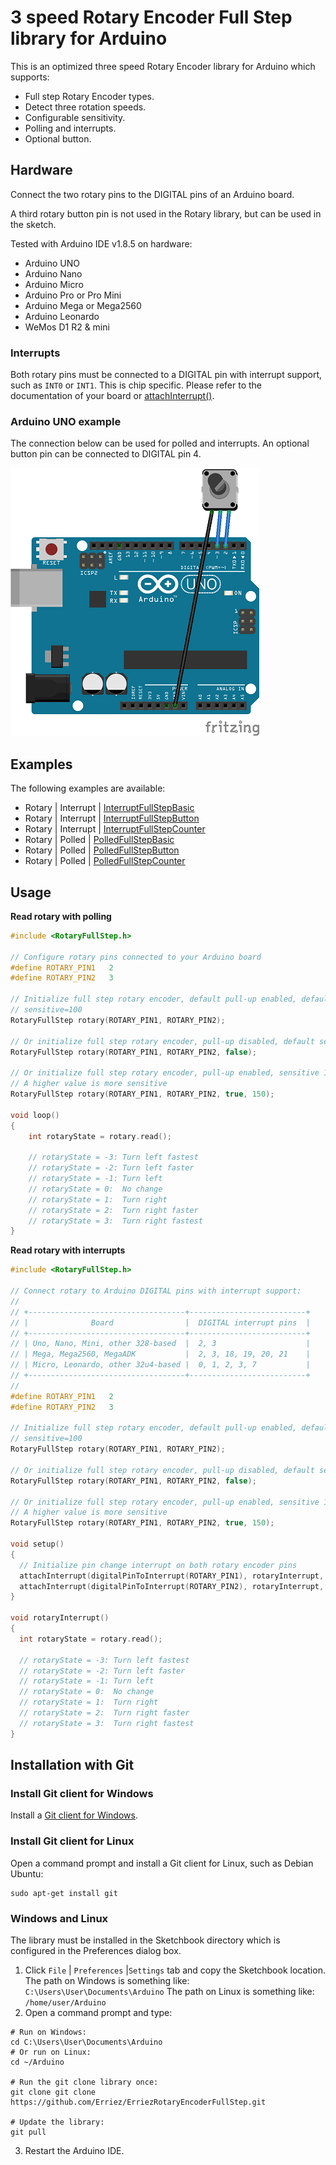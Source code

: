 # 3 speed Rotary Encoder Full Step library for Arduino

This is an optimized three speed Rotary Encoder library for Arduino which supports:

* Full step Rotary Encoder types.
* Detect three rotation speeds.
* Configurable sensitivity.
* Polling and interrupts.
* Optional button.

## Hardware
Connect the two rotary pins to the DIGITAL pins of an Arduino board.

A third rotary button pin is not used in the Rotary library, but can be used in the sketch.

Tested with Arduino IDE v1.8.5 on hardware:

* Arduino UNO
* Arduino Nano
* Arduino Micro
* Arduino Pro or Pro Mini
* Arduino Mega or Mega2560
* Arduino Leonardo
* WeMos D1 R2 & mini

### Interrupts

Both rotary pins must be connected to a DIGITAL pin with interrupt support, such as `INT0` or `INT1`. This is chip specific. Please refer to the documentation of your board or [attachInterrupt()](https://www.arduino.cc/reference/en/language/functions/external-interrupts/attachinterrupt/).

### Arduino UNO example

The connection below can be used for polled and interrupts. An optional button pin can be connected to DIGITAL pin 4.

![alt text](https://raw.githubusercontent.com/Erriez/ArduinoLibraryRotary/master/extras/FritzingRotary.png "3-pin Rotary Encoder Arduino connection")


## Examples
The following examples are available:
* Rotary | Interrupt | [InterruptFullStepBasic](https://github.com/Erriez/ArduinoLibraryRotary/blob/master/examples/Interrupt/InterruptFullStepBasic/InterruptFullStepBasic.ino)
* Rotary | Interrupt | [InterruptFullStepButton](https://github.com/Erriez/ArduinoLibraryRotary/blob/master/examples/Interrupt/InterruptFullStepButton/InterruptFullStepButton.ino)
* Rotary | Interrupt | [InterruptFullStepCounter](https://github.com/Erriez/ArduinoLibraryRotary/blob/master/examples/Interrupt/InterruptFullStepCounter/InterruptFullStepCounter.ino)
* Rotary | Polled | [PolledFullStepBasic](https://github.com/Erriez/ArduinoLibraryRotary/blob/master/examples/Polled/PolledFullStepBasic/PolledFullStepBasic.ino)
* Rotary | Polled | [PolledFullStepButton](https://github.com/Erriez/ArduinoLibraryRotary/blob/master/examples/Polled/PolledFullStepButton/PolledFullStepButton.ino)
* Rotary | Polled | [PolledFullStepCounter](https://github.com/Erriez/ArduinoLibraryRotary/blob/master/examples/Polled/PolledFullStepCounter/PolledFullStepCounter.ino)



## Usage

**Read rotary with polling**
```c++
#include <RotaryFullStep.h>
  
// Configure rotary pins connected to your Arduino board
#define ROTARY_PIN1   2
#define ROTARY_PIN2   3
  
// Initialize full step rotary encoder, default pull-up enabled, default 
// sensitive=100
RotaryFullStep rotary(ROTARY_PIN1, ROTARY_PIN2);

// Or initialize full step rotary encoder, pull-up disabled, default sensitive=100
RotaryFullStep rotary(ROTARY_PIN1, ROTARY_PIN2, false);

// Or initialize full step rotary encoder, pull-up enabled, sensitive 1..255
// A higher value is more sensitive
RotaryFullStep rotary(ROTARY_PIN1, ROTARY_PIN2, true, 150);

void loop()
{
    int rotaryState = rotary.read();
  
    // rotaryState = -3: Turn left fastest
    // rotaryState = -2: Turn left faster
    // rotaryState = -1: Turn left
    // rotaryState = 0:  No change
    // rotaryState = 1:  Turn right
    // rotaryState = 2:  Turn right faster
    // rotaryState = 3:  Turn right fastest
}
```

**Read rotary with interrupts**

```c++
#include <RotaryFullStep.h>

// Connect rotary to Arduino DIGITAL pins with interrupt support:
//
// +-----------------------------------+--------------------------+
// |              Board                |  DIGITAL interrupt pins  |
// +-----------------------------------+--------------------------+
// | Uno, Nano, Mini, other 328-based  |  2, 3                    |
// | Mega, Mega2560, MegaADK           |  2, 3, 18, 19, 20, 21    |
// | Micro, Leonardo, other 32u4-based |  0, 1, 2, 3, 7           |
// +-----------------------------------+--------------------------+
//
#define ROTARY_PIN1   2
#define ROTARY_PIN2   3

// Initialize full step rotary encoder, default pull-up enabled, default 
// sensitive=100
RotaryFullStep rotary(ROTARY_PIN1, ROTARY_PIN2);

// Or initialize full step rotary encoder, pull-up disabled, default sensitive=100
RotaryFullStep rotary(ROTARY_PIN1, ROTARY_PIN2, false);

// Or initialize full step rotary encoder, pull-up enabled, sensitive 1..255
// A higher value is more sensitive
RotaryFullStep rotary(ROTARY_PIN1, ROTARY_PIN2, true, 150);

void setup()
{
  // Initialize pin change interrupt on both rotary encoder pins
  attachInterrupt(digitalPinToInterrupt(ROTARY_PIN1), rotaryInterrupt, CHANGE);
  attachInterrupt(digitalPinToInterrupt(ROTARY_PIN2), rotaryInterrupt, CHANGE);
}

void rotaryInterrupt()
{
  int rotaryState = rotary.read();
  
  // rotaryState = -3: Turn left fastest
  // rotaryState = -2: Turn left faster
  // rotaryState = -1: Turn left
  // rotaryState = 0:  No change
  // rotaryState = 1:  Turn right
  // rotaryState = 2:  Turn right faster
  // rotaryState = 3:  Turn right fastest
}
```

## Installation with Git

### Install Git client for Windows

Install a [Git client for Windows](https://git-scm.com/download/win).

### Install Git client for Linux

Open a command prompt and install a Git client for Linux, such as Debian Ubuntu:

```shell
sudo apt-get install git
```

### Windows and Linux

The library must be installed in the Sketchbook directory which is configured in the Preferences dialog box.

1. Click `File` | `Preferences` |`Settings` tab and copy the Sketchbook location.
   The path on Windows is something like: `C:\Users\User\Documents\Arduino`
   The path on Linux is something like: `/home/user/Arduino`
2. Open a command prompt and type: 

```shell
# Run on Windows:
cd C:\Users\User\Documents\Arduino
# Or run on Linux:
cd ~/Arduino

# Run the git clone library once:
git clone git clone https://github.com/Erriez/ErriezRotaryEncoderFullStep.git

# Update the library:
git pull
```

3. Restart the Arduino IDE.
